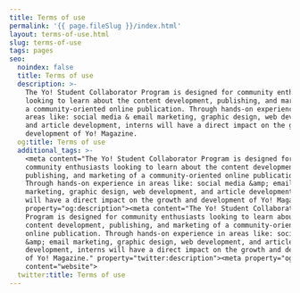 ```yaml
---
title: Terms of use
permalink: '{{ page.fileSlug }}/index.html'
layout: terms-of-use.html
slug: terms-of-use
tags: pages
seo:
  noindex: false
  title: Terms of use
  description: >-
    The Yo! Student Collaborator Program is designed for community enthusiasts
    looking to learn about the content development, publishing, and marketing of
    a community-oriented online publication. Through hands-on experience in
    areas like: social media & email marketing, graphic design, web development,
    and article development, interns will have a direct impact on the growth and
    development of Yo! Magazine.
  og:title: Terms of use
  additional_tags: >-
    <meta content="The Yo! Student Collaborator Program is designed for
    community enthusiasts looking to learn about the content development,
    publishing, and marketing of a community-oriented online publication.
    Through hands-on experience in areas like: social media &amp; email
    marketing, graphic design, web development, and article development, interns
    will have a direct impact on the growth and development of Yo! Magazine."
    property="og:description"><meta content="The Yo! Student Collaborator
    Program is designed for community enthusiasts looking to learn about the
    content development, publishing, and marketing of a community-oriented
    online publication. Through hands-on experience in areas like: social media
    &amp; email marketing, graphic design, web development, and article
    development, interns will have a direct impact on the growth and development
    of Yo! Magazine." property="twitter:description"><meta property="og:type"
    content="website">
  twitter:title: Terms of use
---
```




